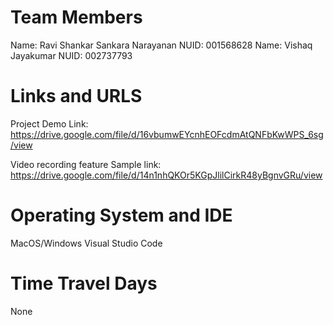 # Team Members

Name: Ravi Shankar Sankara Narayanan
NUID: 001568628
Name: Vishaq Jayakumar
NUID: 002737793

# Links and URLS

Project Demo Link: https://drive.google.com/file/d/16vbumwEYcnhEOFcdmAtQNFbKwWPS_6sg/view

Video recording feature Sample link: https://drive.google.com/file/d/14n1nhQKOr5KGpJlilCirkR48yBgnvGRu/view


# Operating System and IDE

MacOS/Windows
Visual Studio Code

# Time Travel Days

None
